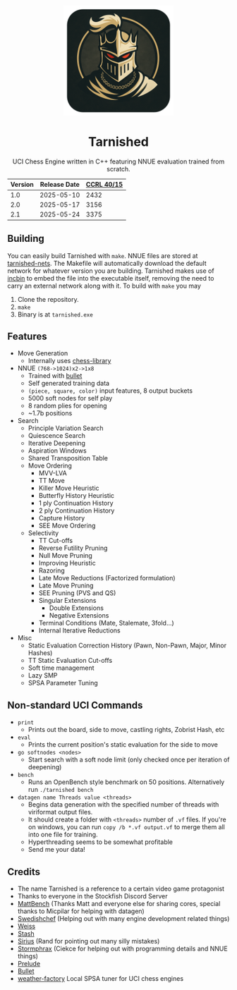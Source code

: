 <div align="center">

<img
  width="250"
  alt="Tarnished Logo"
  src="assets/tarnished-logo-rounded.png">
  
<h1>Tarnished</h1>

<p>UCI Chess Engine written in C++ featuring NNUE evaluation trained from scratch. </p>

| Version | Release Date | [CCRL 40/15](https://www.computerchess.org.uk/ccrl/4040/cgi/compare_engines.cgi?family=Tarnished&print=Rating+list&print=Results+table&print=LOS+table&print=Ponder+hit+table&print=Eval+difference+table&print=Comopp+gamenum+table&print=Overlap+table&print=Score+with+common+opponents) |
| --- | --- | --- |
| 1.0 | 2025-05-10 | 2432 |
| 2.0 | 2025-05-17 | 3156 |
| 2.1 | 2025-05-24 | 3375 |

</div>

## Building
You can easily build Tarnished with `make`. NNUE files are stored at [tarnished-nets](https://github.com/Bobingstern/tarnished-nets). The Makefile will automatically download the default network for whatever version you are building. Tarnished makes use of [incbin](https://github.com/graphitemaster/incbin) to embed the file into the executable itself, removing the need to carry an external network along with it. To build with `make` you may 
1. Clone the repository.
2. `make`
3. Binary is at `tarnished.exe`

## Features

- Move Generation
    - Internally uses [chess-library](https://disservin.github.io/chess-library/)
- NNUE `(768->1024)x2->1x8`
    - Trained with [bullet](https://github.com/jw1912/bullet)
    - Self generated training data
    - `(piece, square, color)` input features, 8 output buckets
    - 5000 soft nodes for self play
    - 8 random plies for opening
    - ~1.7b positions
- Search
    - Principle Variation Search
    - Quiescence Search
    - Iterative Deepening
    - Aspiration Windows
    - Shared Transposition Table
    - Move Ordering
        - MVV-LVA
        - TT Move
        - Killer Move Heuristic 
        - Butterfly History Heuristic
        - 1 ply Continuation History
        - 2 ply Continuation History
        - Capture History
        - SEE Move Ordering
    - Selectivity
        - TT Cut-offs
        - Reverse Futility Pruning
        - Null Move Pruning
        - Improving Heuristic
        - Razoring
        - Late Move Reductions (Factorized formulation)
        - Late Move Pruning
        - SEE Pruning (PVS and QS)
        - Singular Extensions
            - Double Extensions
            - Negative Extensions
        - Terminal Conditions (Mate, Stalemate, 3fold...)
        - Internal Iterative Reductions
 - Misc
     - Static Evaluation Correction History (Pawn, Non-Pawn, Major, Minor Hashes)
     - TT Static Evaluation Cut-offs
     - Soft time management
     - Lazy SMP
     - SPSA Parameter Tuning

## Non-standard UCI Commands

- `print`
    - Prints out the board, side to move, castling rights, Zobrist Hash, etc
- `eval`
    - Prints the current position's static evaluation for the side to move
- `go softnodes <nodes>`
    - Start search with a soft node limit (only checked once per iteration of deepening)
- `bench`
    - Runs an OpenBench style benchmark on 50 positions. Alternatively run `./tarnished bench`
 - `datagen name Threads value <threads>`
     - Begins data generation with the specified number of threads with viriformat output files.
     - It should create a folder with `<threads>` number of `.vf` files. If you're on windows, you can run `copy /b *.vf output.vf` to merge them all into one file for training.
     - Hyperthreading seems to be somewhat profitable
     - Send me your data!

## Credits
- The name Tarnished is a reference to a certain video game protagonist
- Thanks to everyone in the Stockfish Discord Server
- [MattBench](https://chess.n9x.co/index/) (Thanks Matt and everyone else for sharing cores, special thanks to Micpilar for helping with datagen)
- [Swedishchef](https://github.com/JonathanHallstrom) (Helping out with many engine development related things)
- [Weiss](https://github.com/TerjeKir/Weiss)
- [Stash](https://github.com/mhouppin/stash-bot)
- [Sirius](https://github.com/mcthouacbb/Sirius) (Rand for pointing out many silly mistakes)
- [Stormphrax](https://github.com/Ciekce/Stormphrax) (Ciekce for helping out with programming details and NNUE things)
- [Prelude](https://git.nocturn9x.space/Quinniboi10/Prelude)
- [Bullet](https://github.com/jw1912/bullet)
- [weather-factory](https://github.com/jnlt3/weather-factory) Local SPSA tuner for UCI chess engines